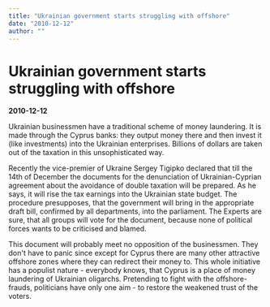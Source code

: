 ```yaml
---
title: "Ukrainian government starts struggling with offshore"
date: "2010-12-12"
author: ""
---
```


# Ukrainian government starts struggling with offshore

**2010-12-12** 

Ukrainian businessmen have a traditional scheme of money laundering. It is made through the Cyprus banks: they output money there and then invest it (like investments) into the Ukrainian enterprises. Billions of dollars are taken out of the taxation in this unsophisticated way.

Recently the vice-premier of Ukraine Sergey Tigipko declared that till the 14th of December the documents for the denunciation of Ukrainian-Cyprian agreement about the avoidance of double taxation will be prepared. As he says, it will rise the tax earnings into the Ukrainian state budget. The procedure presupposes, that the government will bring in the appropriate draft bill, confirmed by all departments, into the parliament. The Experts are sure, that all groups will vote for the document, because none of political forces wants to be criticised and blamed.

This document will probably meet no opposition of the businessmen. They don't have to panic since except for Cyprus there are many other attractive offshore zones where they can redirect their money to. This whole initiative has a populist nature - everybody knows, that Cyprus is a place of money laundering of Ukrainian oligarchs. Pretending to fight with the offshore-frauds, politicians have only one aim - to restore the weakened trust of the voters.